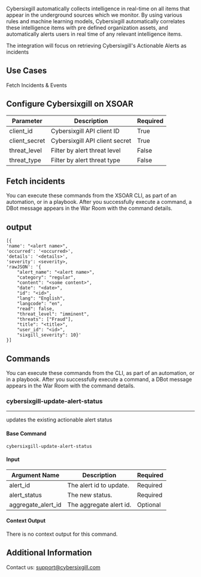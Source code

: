 Cybersixgill automatically collects intelligence in real-time on all items that appear in the underground sources which we monitor. By using various rules and machine learning models, Cybersixgill automatically correlates these intelligence items with pre defined
organization assets, and automatically alerts users in real time of any relevant intelligence items.

The integration will focus on retrieving Cybersixgill's Actionable Alerts as incidents

## Use Cases

Fetch Incidents & Events

## Configure Cybersixgill on XSOAR


| **Parameter** | **Description** | **Required** |
| --- | --- | --- |
| client_id | Cybersixgill API client ID | True |
| client_secret | Cybersixgill API client secret | True |
| threat_level | Filter by alert threat level | False |
| threat_type | Filter by alert threat type | False |

## Fetch incidents

You can execute these commands from the XSOAR CLI, as part of an automation, or in a playbook.
After you successfully execute a command, a DBot message appears in the War Room with the command details.

## output

```
[{
'name': "<alert name>",
'occurred': '<occurred>',
'details': '<details>',
'severity': <severity>,
'rawJSON': '{
    "alert_name": "<alert name>",
    "category": "regular",
    "content": "<some content>",
    "date": "<date>",
    "id": "<id>",
    "lang": "English",
    "langcode": "en",
    "read": false,
    "threat_level": "imminent",
    "threats": ["Fraud"],
    "title": "<title>",
    "user_id": "<id>",
    "sixgill_severity": 10}'
}]
```

## Commands

You can execute these commands from the CLI, as part of an automation, or in a playbook.
After you successfully execute a command, a DBot message appears in the War Room with the command details.

### cybersixgill-update-alert-status

***
updates the existing actionable alert status


#### Base Command

`cybersixgill-update-alert-status`

#### Input

| **Argument Name** | **Description** | **Required** |
| --- | --- | --- |
| alert_id | The alert id to update. | Required |
| alert_status | The new status. | Required |
| aggregate_alert_id | The aggregate alert id. | Optional |


#### Context Output

There is no context output for this command.

## Additional Information

Contact us: <support@cybersixgill.com>
